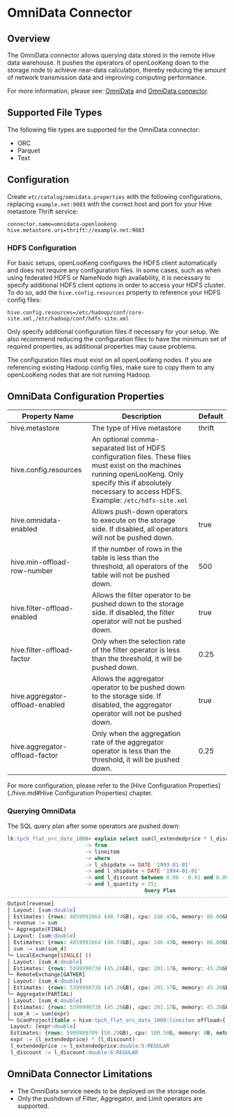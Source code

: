 
OmniData Connector
==============

## Overview

The OmniData connector allows querying data stored in the remote Hive data warehouse.
It pushes the operators of openLooKeng down to the storage node to achieve near-data calculation, thereby reducing the amount of network transmission data and improving computing performance.

For more information, please see: [OmniData](https://www.hikunpeng.com/en/developer/boostkit/big-data?accelerated=3) and [OmniData connector](https://github.com/kunpengcompute/omnidata-openlookeng-connector).

## Supported File Types


The following file types are supported for the OmniData connector:

-   ORC
-   Parquet
-   Text

## Configuration

Create `etc/catalog/omnidata.properties` with the following configurations, replacing `example.net:9083` with the correct host and port for your Hive metastore Thrift service:

``` properties
connector.name=omnidata-openlookeng
hive.metastore.uri=thrift://example.net:9083
```

### HDFS Configuration

For basic setups, openLooKeng configures the HDFS client automatically and does not require any configuration files. In some cases, such as when using federated HDFS or NameNode high availability, it is necessary to specify additional HDFS client options in order to access your HDFS cluster. To do so, add the `hive.config.resources` property to reference your HDFS config files:

``` properties
hive.config.resources=/etc/hadoop/conf/core-site.xml,/etc/hadoop/conf/hdfs-site.xml
```

Only specify additional configuration files if necessary for your setup. We also recommend reducing the configuration files to have the minimum set of required properties, as additional properties may cause problems.

The configuration files must exist on all openLooKeng nodes. If you are referencing existing Hadoop config files, make sure to copy them to any openLooKeng nodes that are not running Hadoop.

## OmniData Configuration Properties

| Property Name                   | Description                                                  | Default |
| ------------------------------- | ------------------------------------------------------------ | ------- |
| hive.metastore                  | The type of Hive metastore                                   | thrift  |
| hive.config.resources           | An optional comma-separated list of HDFS configuration files. These files must exist on the machines running openLooKeng. Only specify this if absolutely necessary to access HDFS. Example: `/etc/hdfs-site.xml` |         |
| hive.omnidata-enabled           | Allows push-down operators to execute on the storage side. If disabled, all operators will not be pushed down. | true    |
| hive.min-offload-row-number     | If the number of rows in the table is less than the threshold, all operators of the table will not be pushed down. | 500     |
| hive.filter-offload-enabled     | Allows the filter operator to be pushed down to the storage side. If disabled, the filter operator will not be pushed down. | true    |
| hive.filter-offload-factor      | Only when the selection rate of the filter operator is less than the threshold, it will be pushed down. | 0.25    |
| hive.aggregator-offload-enabled | Allows the aggregator operator to be pushed down to the storage side. If disabled, the aggregator operator will not be pushed down. | true    |
| hive.aggregator-offload-factor  | Only when the aggregation rate of the aggregator operator is less than the threshold, it will be pushed down. | 0.25    |

For more configuration, please refer to the [Hive Configuration Properties](./hive.md#Hive Configuration Properties) chapter.

### Querying OmniData

The SQL query plan after some operators are pushed down:

```sql
lk:tpch_flat_orc_date_1000> explain select sum(l_extendedprice * l_discount) as revenue
				 		 -> from
				 		 -> lineitem
				 		 -> where
				 		 -> l_shipdate >= DATE '1993-01-01'
				 		 -> and l_shipdate < DATE '1994-01-01'
				 		 -> and l_discount between 0.06 - 0.01 and 0.06 + 0.01
				 		 -> and l_quantity < 25;
				 							Query Plan
------------------------------------------------------------------------------------------------------
Output[revenue]
│ Layout: [sum:double]
│ Estimates: {rows: 4859991664 (40.74GB), cpu: 246.43G, memory: 86.00GB, network: 45.26GB}
│ revenue := sum
└─ Aggregate(FINAL)
│ Layout: [sum:double]
│ Estimates: {rows: 4859991664 (40.74GB), cpu: 246.43G, memory: 86.00GB, network: 45.26GB}
│ sum := sum(sum_4)
└─ LocalExchange[SINGLE] ()
│ Layout: [sum_4:double]
│ Estimates: {rows: 5399990738 (45.26GB), cpu: 201.17G, memory: 45.26GB, network: 45.26GB}
└─ RemoteExchange[GATHER]
│ Layout: [sum_4:double]
│ Estimates: {rows: 5399990738 (45.26GB), cpu: 201.17G, memory: 45.26GB, network: 45.26GB}
└─ Aggregate(PARTIAL)
│ Layout: [sum_4:double]
│ Estimates: {rows: 5399990738 (45.26GB), cpu: 201.17G, memory: 45.26GB, network: 0B}
│ sum_4 := sum(expr)
└─ ScanProject[table = hive:tpch_flat_orc_date_1000:lineitem offload={ filter=[AND(AND(BETWEEN(l_discount, 0.05, 0.07), LESS_THAN(l_quantity, 25.0)), AND(GREATER_THAN_OR_EQUAL(l_shipdate, 8401), LESS_THAN(l_shipdate, 8766)))]} ]
 Layout: [expr:double]
 Estimates: {rows: 5999989709 (50.29GB), cpu: 100.58G, memory: 0B, network: 0B}/{rows: 5999989709 (50.29GB), cpu: 150.87G, memory: 0B, network: 0B}
 expr := (l_extendedprice) * (l_discount)
 l_extendedprice := l_extendedprice:double:5:REGULAR
 l_discount := l_discount:double:6:REGULAR
```


## OmniData Connector Limitations


- The OmniData service needs to be deployed on the storage node.
- Only the pushdown of Filter, Aggregator, and Limit operators are supported.
